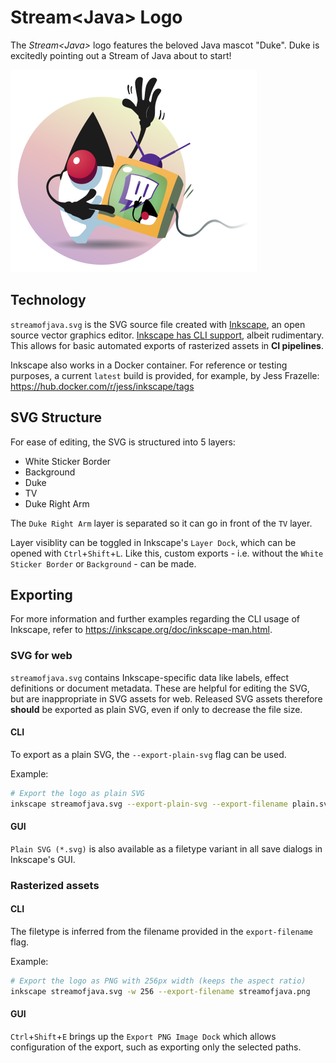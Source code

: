# Stream\<Java\> Logo

The _Stream\<Java\>_ logo features the beloved Java mascot "Duke". Duke is excitedly pointing out a Stream of Java about to start!

![Stream of Java Logo](streamofjava.svg)

## Technology
`streamofjava.svg` is the SVG source file created with [Inkscape](https://inkscape.org/), an open source vector graphics editor. [Inkscape has CLI support](https://inkscape.org/doc/inkscape-man.html), albeit rudimentary. This allows for basic automated exports of rasterized assets in **CI pipelines**.

Inkscape also works in a Docker container. For reference or testing purposes, a current `latest` build is provided, for example, by Jess Frazelle: https://hub.docker.com/r/jess/inkscape/tags

## SVG Structure
For ease of editing, the SVG is structured into 5 layers:
* White Sticker Border
* Background
* Duke
* TV
* Duke Right Arm

The `Duke Right Arm` layer is separated so it can go in front of the `TV` layer.

Layer visiblity can be toggled in Inkscape's `Layer Dock`, which can be opened with `Ctrl`+`Shift`+`L`. Like this, custom exports - i.e. without the `White Sticker Border` or `Background` - can be made.

## Exporting 
For more information and further examples regarding the CLI usage of Inkscape, refer to https://inkscape.org/doc/inkscape-man.html.

### SVG for web
`streamofjava.svg` contains Inkscape-specific data like labels, effect definitions or document metadata. These are helpful for editing the SVG, but are inappropriate in SVG assets for web. Released SVG assets therefore **should** be exported as plain SVG, even if only to decrease the file size.
#### CLI
To export as a plain SVG, the `--export-plain-svg` flag can be used.

Example:
```bash
# Export the logo as plain SVG
inkscape streamofjava.svg --export-plain-svg --export-filename plain.svg
```

#### GUI
`Plain SVG (*.svg)` is also available as a filetype variant in all save dialogs in Inkscape's GUI.

### Rasterized assets
#### CLI
The filetype is inferred from the filename provided in the `export-filename` flag.

Example:
```bash
# Export the logo as PNG with 256px width (keeps the aspect ratio)
inkscape streamofjava.svg -w 256 --export-filename streamofjava.png
```

#### GUI
`Ctrl`+`Shift`+`E` brings up the `Export PNG Image Dock` which allows configuration of the export, such as exporting only the selected paths.